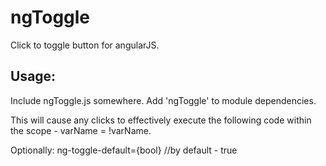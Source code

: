 # ngToggle

Click to toggle button for angularJS.

## Usage: 

Include ngToggle.js somewhere.
Add 'ngToggle' to module dependencies.

<ANY ng-toggle="varName">
This will cause any clicks to effectively execute the following code within the scope - varName = !varName.

Optionally: ng-toggle-default={bool} //by default - true

